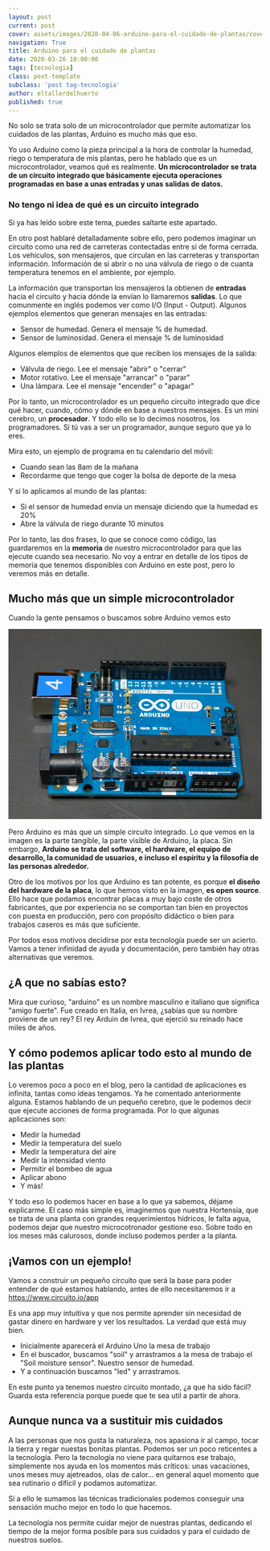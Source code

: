 ```yaml
---
layout: post
current: post
cover: assets/images/2020-04-06-arduino-para-el-cuidado-de-plantas/cover.jpg
navigation: True
title: Arduino para el cuidado de plantas
date: 2020-03-26 10:00:00
tags: [tecnologia]
class: post-template
subclass: 'post tag-tecnologia'
author: eltallerdelhuerto
published: true
---
```


No solo se trata solo de un microcontrolador que permite automatizar los cuidados de las plantas, Arduino es mucho más que eso.

Yo uso Arduino como la pieza principal a la hora de controlar la humedad, riego o temperatura de mis plantas, pero he hablado que es un microcontrolador, veamos qué es realmente. **Un microcontrolador se trata de un circuito integrado que básicamente ejecuta operaciones programadas en base a unas entradas y unas salidas de datos.**

### No tengo ni idea de qué es un circuito integrado
Si ya has leído sobre este tema, puedes saltarte este apartado.

En otro post hablaré detalladamente sobre ello, pero podemos imaginar un circuito como una red de carreteras contectadas entre sí de forma cerrada. Los vehículos, son mensajeros, que circulan en las carreteras y transportan información. Información de si abrir o no una válvula de riego o de cuanta temperatura tenemos en el ambiente, por ejemplo. 

La información que transportan los mensajeros la obtienen de **entradas** hacia el circuito y hacia dónde la envían lo llamaremos **salidas**. Lo que comunmente en inglés podemos ver como I/O (Input - Output).
Algunos ejemplos elementos que generan mensajes en las entradas:
- Sensor de humedad. Genera el mensaje % de humedad.
- Sensor de luminosidad. Genera el mensaje % de luminosidad

Algunos elemplos de elementos que que reciben los mensajes de la salida:
- Válvula de riego. Lee el mensaje "abrir" o "cerrar"
- Motor rotativo. Lee el mensaje "arrancar" o "parar"
- Una lámpara. Lee el mensaje "encender" o "apagar"

Por lo tanto, un microcontrolador es un pequeño circuito integrado que dice qué hacer, cuando, cómo y dónde en base a nuestros mensajes. Es un mini cerebro, un **procesador**. Y todo ello se lo decimos nosotros, los programadores. Sí tú vas a ser un programador, aunque seguro que ya lo eres. 

Mira esto, un ejemplo de programa en tu calendario del móvil:
- Cuando sean las 8am de la mañana
- Recordarme que tengo que coger la bolsa de deporte de la mesa

Y si lo aplicamos al mundo de las plantas:

- Si el sensor de humedad envía un mensaje diciendo que la humedad es 20%
- Abre la válvula de riego durante 10 minutos

Por lo tanto, las dos frases, lo que se conoce como código, las guardaremos en la **memoria** de nuestro microcontrolador para que las ejecute cuando sea necesario. No voy a entrar en detalle de los tipos de memoria que tenemos disponibles con Arduino en este post, pero lo veremos más en detalle.

## Mucho más que un simple microcontrolador
Cuando la gente pensamos o buscamos sobre Arduino vemos esto

![Arduino Uno. Circuito integrado](assets/images/2020-04-06-arduino-para-el-cuidado-de-plantas/arduino-uno.jpg "Arduino Uno. Circuito integrado")

Pero Arduino es más que un simple circuito integrado. Lo que vemos en la imagen es la parte tangible, la parte visible de Arduino, la placa. Sin embargo, **Arduino se trata del software, el hardware, el equipo de desarrollo, la comunidad de usuarios, e incluso el espíritu y la filosofía de las personas alrededor.**

Otro de los motivos por los que Arduino es tan potente, es porque **el diseño del hardware de la placa**, lo que hemos visto en la imagen, **es open source**. Ello hace que podamos encontrar placas a muy bajo coste de otros fabricantes, que por experiencia no se comportan tan bien en proyectos con puesta en producción, pero con propósito didáctico o bien para trabajos caseros es más que suficiente.

Por todos esos motivos decidirse por esta tecnología puede ser un acierto. Vamos a tener infinidad de ayuda y documentación, pero también hay otras alternativas que veremos.

## ¿A que no sabías esto?
Mira que curioso, "arduino" es un nombre masculino e italiano que significa "amigo fuerte". Fue creado en Italia, en Ivrea, ¿sabías que su nombre proviene de un rey? El rey Arduin de Ivrea, que ejerció su reinado hace miles de años.

## Y cómo podemos aplicar todo esto al mundo de las plantas
Lo veremos poco a poco en el blog, pero la cantidad de aplicaciones es infinita, tantas como ideas tengamos. Ya he comentado anteriormente alguna. Estamos hablando de un pequeño cerebro, que le podemos decir que ejecute acciones de forma programada. Por lo que algunas aplicaciones son:
- Medir la humedad
- Medir la temperatura del suelo
- Medir la temperatura del aire
- Medir la intensidad viento
- Permitir el bombeo de agua
- Aplicar abono
- Y más!

Y todo eso lo podemos hacer en base a lo que ya sabemos, déjame explicarme. El caso más simple es, imaginemos que nuestra Hortensia, que se trata de una planta con grandes requerimientos hídricos, le falta agua, podemos dejar que nuestro microcotronador gestione eso. Sobre todo en los meses más calurosos, donde incluso podemos perder a la planta.

## ¡Vamos con un ejemplo!
Vamos a construir un pequeño circuito que será la base para poder entender de qué estamos hablando, antes de ello necesitaremos ir a https://www.circuito.io/app

Es una app muy intuitiva y que nos permite aprender sin necesidad de gastar dinero en hardware y ver los resultados. La verdad que está muy bien. 

- Inicialmente aparecerá el Arduino Uno la mesa de trabajo
- En el buscador, buscamos "soil" y arrastramos a la mesa de trabajo el "Soil moisture sensor". Nuestro sensor de humedad.
- Y a continuación buscamos "led" y arrastramos.

En este punto ya tenemos nuestro circuito montado, ¿a que ha sido fácil? Guarda esta referencia porque puede que te sea util a partir de ahora.

## Aunque nunca va a sustituir mis cuidados
A las personas que nos gusta la naturaleza, nos apasiona ir al campo, tocar la tierra y regar nuestas bonitas plantas. Podemos ser un poco reticentes a la tecnología. Pero la tecnología no viene para quitarnos ese trabajo, simplemente nos ayuda en los momentos más críticos: unas vacaciones, unos meses muy ajetreados, olas de calor... en general aquel momento que sea rutinario o difícil y podamos automatizar.

Si a ello le sumamos las técnicas tradicionales podemos conseguir una sensación mucho mejor en todo lo que hacemos.

La tecnología nos permite cuidar mejor de nuestras plantas, dedicando el tiempo de la mejor forma posible para sus cuidados y para el cuidado de nuestros suelos.